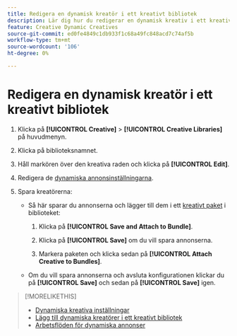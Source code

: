 ```yaml
---
title: Redigera en dynamisk kreatör i ett kreativt bibliotek
description: Lär dig hur du redigerar en dynamisk kreativ i ett kreativt bibliotek.
feature: Creative Dynamic Creatives
source-git-commit: ed0fe4849c1db933f1c68a49fc848acd7c74af5b
workflow-type: tm+mt
source-wordcount: '106'
ht-degree: 0%

---
```


# Redigera en dynamisk kreatör i ett kreativt bibliotek

1. Klicka på **[!UICONTROL Creative]** > **[!UICONTROL Creative Libraries]** på huvudmenyn.

1. Klicka på biblioteksnamnet.

1. Håll markören över den kreativa raden och klicka på **[!UICONTROL Edit]**.

1. Redigera de [dynamiska annonsinställningarna](creative-settings-dynamic.md).

1. Spara kreatörerna:

   * Så här sparar du annonserna och lägger till dem i ett [kreativt paket](bundle-manage.md) i biblioteket:

      1. Klicka på **[!UICONTROL Save and Attach to Bundle]**.

      1. Klicka på **[!UICONTROL Save]** om du vill spara annonserna.

      1. Markera paketen och klicka sedan på **[!UICONTROL Attach Creative to Bundles]**.

   * Om du vill spara annonserna och avsluta konfigurationen klickar du på **[!UICONTROL Save]** och sedan på **[!UICONTROL Save]** igen.

>[!MORELIKETHIS]
>
>* [Dynamiska kreativa inställningar](creative-settings-dynamic.md)
>* [Lägg till dynamiska kreatörer i ett kreativt bibliotek](creative-add-dynamic.md)
>* [Arbetsflöden för dynamiska annonser](/help/creative/introduction/workflow-dynamic-ads.md)
